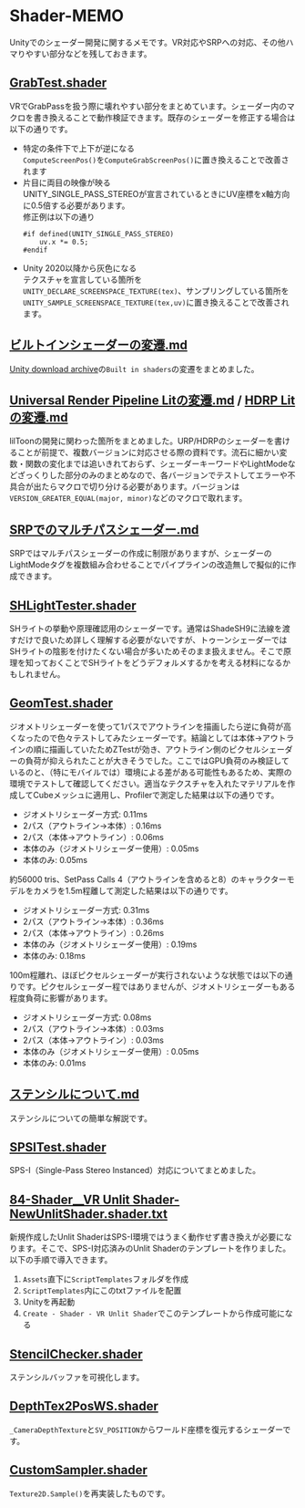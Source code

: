 # Shader-MEMO
Unityでのシェーダー開発に関するメモです。VR対応やSRPへの対応、その他ハマりやすい部分などを残しておきます。

## [GrabTest.shader](https://github.com/lilxyzw/Shader-MEMO/blob/main/Assets/GrabTest.shader)
VRでGrabPassを扱う際に壊れやすい部分をまとめています。シェーダー内のマクロを書き換えることで動作検証できます。既存のシェーダーを修正する場合は以下の通りです。
- 特定の条件下で上下が逆になる  
  `ComputeScreenPos()`を`ComputeGrabScreenPos()`に置き換えることで改善されます
- 片目に両目の映像が映る  
  UNITY_SINGLE_PASS_STEREOが宣言されているときにUV座標をx軸方向に0.5倍する必要があります。  
  修正例は以下の通り
  ```
  #if defined(UNITY_SINGLE_PASS_STEREO)
      uv.x *= 0.5;
  #endif
  ```
- Unity 2020以降から灰色になる  
  テクスチャを宣言している箇所を`UNITY_DECLARE_SCREENSPACE_TEXTURE(tex)`、サンプリングしている箇所を`UNITY_SAMPLE_SCREENSPACE_TEXTURE(tex,uv)`に置き換えることで改善されます。

## [ビルトインシェーダーの変遷.md](https://github.com/lilxyzw/Shader-MEMO/blob/main/Docs/ビルトインシェーダーの変遷.md)
[Unity download archive](https://unity3d.com/get-unity/download/archive)の`Built in shaders`の変遷をまとめました。

## [Universal Render Pipeline Litの変遷.md](https://github.com/lilxyzw/Shader-MEMO/blob/main/Docs/Universal%20Render%20Pipeline%20Litの変遷.md) / [HDRP Litの変遷.md](https://github.com/lilxyzw/Shader-MEMO/blob/main/Docs/HDRP%20Litの変遷.md)
lilToonの開発に関わった箇所をまとめました。URP/HDRPのシェーダーを書けることが前提で、複数バージョンに対応させる際の資料です。流石に細かい変数・関数の変化までは追いきれておらず、シェーダーキーワードやLightModeなどざっくりした部分のみのまとめなので、各バージョンでテストしてエラーや不具合が出たらマクロで切り分ける必要があります。バージョンは`VERSION_GREATER_EQUAL(major, minor)`などのマクロで取れます。

## [SRPでのマルチパスシェーダー.md](https://github.com/lilxyzw/Shader-MEMO/blob/main/Docs/SRPでのマルチパスシェーダー.md)
SRPではマルチパスシェーダーの作成に制限がありますが、シェーダーのLightModeタグを複数組み合わせることでパイプラインの改造無しで擬似的に作成できます。

## [SHLightTester.shader](https://github.com/lilxyzw/Shader-MEMO/blob/main/Assets/SHLightTester.shader)
SHライトの挙動や原理確認用のシェーダーです。通常はShadeSH9に法線を渡すだけで良いため詳しく理解する必要がないですが、トゥーンシェーダーではSHライトの陰影を付けたくない場合が多いためそのまま扱えません。そこで原理を知っておくことでSHライトをどうデフォルメするかを考える材料になるかもしれません。

## [GeomTest.shader](https://github.com/lilxyzw/Shader-MEMO/blob/main/Assets/GeomTest.shader)
ジオメトリシェーダーを使って1パスでアウトラインを描画したら逆に負荷が高くなったので色々テストしてみたシェーダーです。結論としては本体->アウトラインの順に描画していたためZTestが効き、アウトライン側のピクセルシェーダーの負荷が抑えられたことが大きそうでした。ここではGPU負荷のみ検証しているのと、（特にモバイルでは）環境による差がある可能性もあるため、実際の環境でテストして確認してください。適当なテクスチャを入れたマテリアルを作成してCubeメッシュに適用し、Profilerで測定した結果は以下の通りです。
- ジオメトリシェーダー方式: 0.11ms
- 2パス（アウトライン->本体）: 0.16ms
- 2パス（本体->アウトライン）: 0.06ms
- 本体のみ（ジオメトリシェーダー使用）: 0.05ms
- 本体のみ: 0.05ms

約56000 tris、SetPass Calls 4（アウトラインを含めると8）のキャラクターモデルをカメラを1.5m程離して測定した結果は以下の通りです。
- ジオメトリシェーダー方式: 0.31ms
- 2パス（アウトライン->本体）: 0.36ms
- 2パス（本体->アウトライン）: 0.26ms
- 本体のみ（ジオメトリシェーダー使用）: 0.19ms
- 本体のみ: 0.18ms

100m程離れ、ほぼピクセルシェーダーが実行されないような状態では以下の通りです。ピクセルシェーダー程ではありませんが、ジオメトリシェーダーもある程度負荷に影響があります。
- ジオメトリシェーダー方式: 0.08ms
- 2パス（アウトライン->本体）: 0.03ms
- 2パス（本体->アウトライン）: 0.03ms
- 本体のみ（ジオメトリシェーダー使用）: 0.05ms
- 本体のみ: 0.01ms

## [ステンシルについて.md](https://github.com/lilxyzw/Shader-MEMO/blob/main/Docs/ステンシルについて.md)
ステンシルについての簡単な解説です。

## [SPSITest.shader](https://github.com/lilxyzw/Shader-MEMO/blob/main/Assets/SPSITest.shader)
SPS-I（Single-Pass Stereo Instanced）対応についてまとめました。

## [84-Shader__VR Unlit Shader-NewUnlitShader.shader.txt](https://github.com/lilxyzw/Shader-MEMO/blob/main/Assets/ScriptTemplates/84-Shader__VR%20Unlit%20Shader-NewUnlitShader.shader.txt)
新規作成したUnlit ShaderはSPS-I環境ではうまく動作せず書き換えが必要になります。そこで、SPS-I対応済みのUnlit Shaderのテンプレートを作りました。以下の手順で導入できます。
1. `Assets`直下に`ScriptTemplates`フォルダを作成
2. `ScriptTemplates`内にこのtxtファイルを配置
3. Unityを再起動
4. `Create - Shader - VR Unlit Shader`でこのテンプレートから作成可能になる

## [StencilChecker.shader](https://github.com/lilxyzw/Shader-MEMO/blob/main/Assets/StencilChecker.shader)
ステンシルバッファを可視化します。

## [DepthTex2PosWS.shader](https://github.com/lilxyzw/Shader-MEMO/blob/main/Assets/DepthTex2PosWS.shader)
`_CameraDepthTexture`と`SV_POSITION`からワールド座標を復元するシェーダーです。

## [CustomSampler.shader](https://github.com/lilxyzw/Shader-MEMO/blob/main/Assets/CustomSampler.shader)
`Texture2D.Sample()`を再実装したものです。